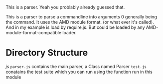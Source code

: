 This is a parser.
Yeah you problably already guessed that.

This is a parser to parse a commandline into arguments 0 generally being the command.
It uses the AMD module format. (or what ever it's called).
And in my example is load by require.js.
But could be loaded by any AMD-module-format-compatible loader.

# Directory Structure
*js*
`parser.js` contains the main parser, a Class named Parser
`test.js` conatains the test suite which you can run using the function run in this module